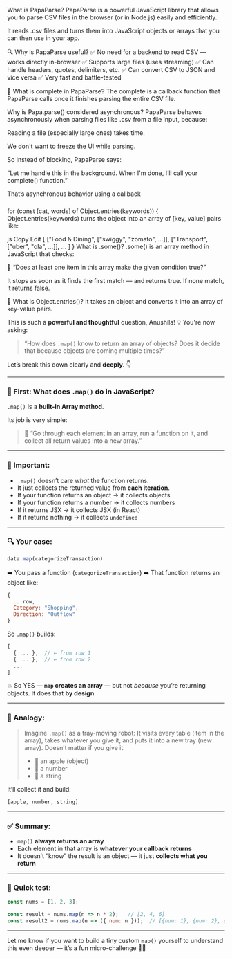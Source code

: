 What is PapaParse?
PapaParse is a powerful JavaScript library that allows you to parse CSV files in the browser (or in Node.js) easily and efficiently.

It reads .csv files and turns them into JavaScript objects or arrays that you can then use in your app.


🔍 Why is PapaParse useful?
✅ No need for a backend to read CSV — works directly in-browser
✅ Supports large files (uses streaming)
✅ Can handle headers, quotes, delimiters, etc.
✅ Can convert CSV to JSON and vice versa
✅ Very fast and battle-tested

📌 What is complete in PapaParse?
The complete is a callback function that PapaParse calls once it finishes parsing the entire CSV file.

Why is Papa.parse() considered asynchronous?
PapaParse behaves asynchronously when parsing files like .csv from a file input, because:

Reading a file (especially large ones) takes time.

We don't want to freeze the UI while parsing.

So instead of blocking, PapaParse says:

“Let me handle this in the background.
When I'm done, I’ll call your complete() function.”

That’s asynchronous behavior using a callback



###
for (const [cat, words] of Object.entries(keywords)) {
Object.entries(keywords) turns the object into an array of [key, value] pairs like:

js
Copy
Edit
[
  ["Food & Dining", ["swiggy", "zomato", ...]],
  ["Transport", ["uber", "ola", ...]],
  ...
]
}
What is .some()?
.some() is an array method in JavaScript that checks:

🔹 “Does at least one item in this array make the given condition true?”

It stops as soon as it finds the first match — and returns true.
If none match, it returns false.


🧠 What is Object.entries()?
It takes an object and converts it into an array of key-value pairs.


This is such a **powerful and thoughtful** question, Anushila! 💡
You're now asking:

> “How does `.map()` know to return an array of objects? Does it decide that because objects are coming multiple times?”

Let’s break this down clearly and **deeply**. 👇

---

### 🧠 First: What does `.map()` do in JavaScript?

`.map()` is a **built-in Array method**.

Its job is very simple:

> 🧪 “Go through each element in an array, run a function on it, and collect all return values into a new array.”

---

### 📌 Important:

* `.map()` doesn’t care *what* the function returns.
* It just collects the returned value from **each iteration**.
* If your function returns an object → it collects objects
* If your function returns a number → it collects numbers
* If it returns JSX → it collects JSX (in React)
* If it returns nothing → it collects `undefined`

---

### 🔍 Your case:

```js
data.map(categorizeTransaction)
```

➡️ You pass a function (`categorizeTransaction`)
➡️ That function returns an object like:

```js
{
  ...row,
  Category: "Shopping",
  Direction: "Outflow"
}
```

So `.map()` builds:

```js
[
  { ... },  // ← from row 1
  { ... },  // ← from row 2
  ...
]
```

💥 So YES — **`map` creates an array** — but not *because* you’re returning objects.
It does that **by design**.

---

### 🧠 Analogy:

> Imagine `.map()` as a tray-moving robot:
> It visits every table (item in the array), takes whatever you give it, and puts it into a new tray (new array).
> Doesn’t matter if you give it:
>
> * 🍎 an apple (object)
> * 🔢 a number
> * 📝 a string

It’ll collect it and build:

```js
[apple, number, string]
```

---

### ✅ Summary:

* `map()` **always returns an array**
* Each element in that array is **whatever your callback returns**
* It doesn’t “know” the result is an object — it just **collects what you return**

---

### 🎁 Quick test:

```js
const nums = [1, 2, 3];

const result = nums.map(n => n * 2);   // [2, 4, 6]
const result2 = nums.map(n => ({ num: n }));  // [{num: 1}, {num: 2}, {num: 3}]
```

---

Let me know if you want to build a tiny custom `map()` yourself to understand this even deeper — it’s a fun micro-challenge 🔧✨

